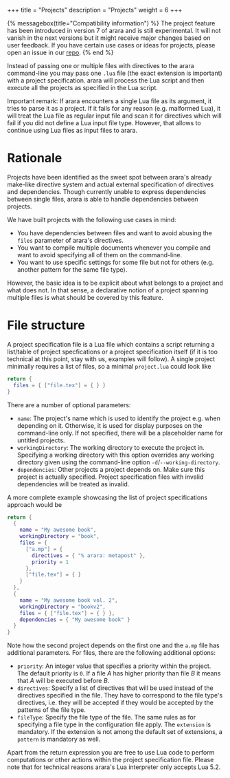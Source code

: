 +++
title = "Projects"
description = "Projects"
weight = 6
+++

{% messagebox(title="Compatibility information") %}
The project feature has been introduced in version 7 of arara and is still
experimental. It will not vanish in the next versions but it might receive major
changes based on user feedback. If you have certain use cases or ideas for
projects, please open an issue in our
[repo](https://gitlab.com/islandoftex/arara).
{% end %}

Instead of passing one or multiple files with directives to the arara
command-line you may pass one `.lua` file (the exact extension is
important) with a project specification. arara will process the Lua script and
then execute all the projects as specified in the Lua script.

Important remark: If arara encounters a single Lua file as its argument, it
tries to parse it as a project. If it fails for any reason (e.g. malformed Lua),
it will treat the Lua file as regular input file and scan it for directives
which will fail if you did not define a Lua input file type. However, that
allows to continue using Lua files as input files to arara.

# Rationale

Projects have been identified as the sweet spot between arara's already
make-like directive system and actual external specification of directives and
dependencies. Though currently unable to express dependencies between single
files, arara is able to handle dependencies between projects.

We have built projects with the following use cases in mind:

* You have dependencies between files and want to avoid abusing the `files`
  parameter of arara's directives.
* You want to compile multiple documents whenever you compile and want to avoid
  specifying all of them on the command-line.
* You want to use specific settings for some file but not for others
  (e.g. another pattern for the same file type).

However, the basic idea is to be explicit about what belongs to a project and
what does not. In that sense, a declarative notion of a project spanning
multiple files is what should be covered by this feature.

# File structure

A project specification file is a Lua file which contains a script returning a
list/table of project specfications or a project specification itself (if it is
too technical at this point, stay with us, examples will follow). A single
project minimally requires a list of files, so a minimal `project.lua` could
look like

```lua
return {
  files = { ["file.tex"] = { } }
}
```

There are a number of optional parameters:

* `name`: The project's name which is used to identify the project e.g. when
  depending on it. Otherwise, it is used for display purposes on the
  command-line only. If not specified, there will be a placeholder name for
  untitled projects.
* `workingDirectory`: The working directory to execute the project
  in. Specifying a working directory with this option overrides any working
  directory given using the command-line option `-d`/`--working-directory`.
* `dependencies`: Other projects a project depends on. Make sure this project is
  actually specified. Project specification files with invalid dependencies will
  be treated as invalid.

A more complete example showcasing the list of project specifications approach
would be

```lua
return {
  {
    name = "My awesome book",
    workingDirectory = "book",
    files = {
      ["a.mp"] = {
        directives = { "% arara: metapost" },
        priority = 1
      },
      ["file.tex"] = { }
    }
  },
  {
    name = "My awesome book vol. 2",
    workingDirectory = "bookv2",
    files = { ["file.tex"] = { } },
    dependencies = { "My awesome book" }
  }
}
```

Note how the second project depends on the first one and the `a.mp` file has
additional parameters. For files, there are the following additional options:

* `priority`: An integer value that specifies a priority within the project. The
  default priority is `0`. If a file *A* has higher priority than file *B* it
  means that *A* will be executed before *B*.
* `directives`: Specify a list of directives that will be used instead of the
  directives specified in the file. They have to correspond to the file type's
  directives, i.e. they will be accepted if they would be accepted by the
  patterns of the file type.
* `fileType`: Specify the file type of the file. The same rules as for
  specifying a file type in the configuration file apply. The `extension` is
  mandatory. If the extension is not among the default set of extensions, a
  `pattern` is mandatory as well.

Apart from the return expression you are free to use Lua code to perform
computations or other actions within the project specification file. Please note
that for technical reasons arara's Lua interpreter only accepts Lua 5.2.
